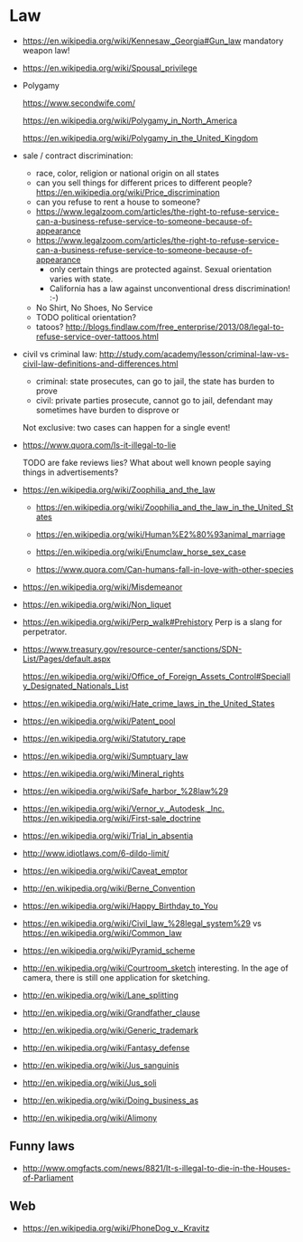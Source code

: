 # Law

-   <https://en.wikipedia.org/wiki/Kennesaw,_Georgia#Gun_law> mandatory weapon law!

-   <https://en.wikipedia.org/wiki/Spousal_privilege>

-   Polygamy

    <https://www.secondwife.com/>

    <https://en.wikipedia.org/wiki/Polygamy_in_North_America>

    <https://en.wikipedia.org/wiki/Polygamy_in_the_United_Kingdom>

-   sale / contract discrimination:

    -   race, color, religion or national origin on all states
    -   can you sell things for different prices to different people? <https://en.wikipedia.org/wiki/Price_discrimination>
    -   can you refuse to rent a house to someone?
    -   <https://www.legalzoom.com/articles/the-right-to-refuse-service-can-a-business-refuse-service-to-someone-because-of-appearance>
    -   <https://www.legalzoom.com/articles/the-right-to-refuse-service-can-a-business-refuse-service-to-someone-because-of-appearance>
        - only certain things are protected against. Sexual orientation varies with state.
        - California has a law against unconventional dress discrimination! :-)
    -   No Shirt, No Shoes, No Service
    -   TODO political orientation?
    -   tatoos? <http://blogs.findlaw.com/free_enterprise/2013/08/legal-to-refuse-service-over-tattoos.html>

-   civil vs criminal law: <http://study.com/academy/lesson/criminal-law-vs-civil-law-definitions-and-differences.html>

    - criminal: state prosecutes, can go to jail, the state has burden to prove
    - civil: private parties prosecute, cannot go to jail, defendant may sometimes have burden to disprove or 

    Not exclusive: two cases can happen for a single event!

-   <https://www.quora.com/Is-it-illegal-to-lie>

    TODO are fake reviews lies? What about well known people saying things in advertisements?

-   <https://en.wikipedia.org/wiki/Zoophilia_and_the_law>

    - <https://en.wikipedia.org/wiki/Zoophilia_and_the_law_in_the_United_States>

    - <https://en.wikipedia.org/wiki/Human%E2%80%93animal_marriage>

    - <https://en.wikipedia.org/wiki/Enumclaw_horse_sex_case>

    - <https://www.quora.com/Can-humans-fall-in-love-with-other-species>

-   <https://en.wikipedia.org/wiki/Misdemeanor>

-   <https://en.wikipedia.org/wiki/Non_liquet>

-   <https://en.wikipedia.org/wiki/Perp_walk#Prehistory> Perp is a slang for perpetrator.

-   <https://www.treasury.gov/resource-center/sanctions/SDN-List/Pages/default.aspx>

    <https://en.wikipedia.org/wiki/Office_of_Foreign_Assets_Control#Specially_Designated_Nationals_List>

-   <https://en.wikipedia.org/wiki/Hate_crime_laws_in_the_United_States>

-   <https://en.wikipedia.org/wiki/Patent_pool>

-   <https://en.wikipedia.org/wiki/Statutory_rape>

-   <https://en.wikipedia.org/wiki/Sumptuary_law>

-   <https://en.wikipedia.org/wiki/Mineral_rights>

-   <https://en.wikipedia.org/wiki/Safe_harbor_%28law%29>

-   <https://en.wikipedia.org/wiki/Vernor_v._Autodesk,_Inc.> <https://en.wikipedia.org/wiki/First-sale_doctrine>

-   <https://en.wikipedia.org/wiki/Trial_in_absentia>

-   <http://www.idiotlaws.com/6-dildo-limit/>

-   <https://en.wikipedia.org/wiki/Caveat_emptor>

-   <http://en.wikipedia.org/wiki/Berne_Convention>

-   <https://en.wikipedia.org/wiki/Happy_Birthday_to_You>

-   <https://en.wikipedia.org/wiki/Civil_law_%28legal_system%29> vs <https://en.wikipedia.org/wiki/Common_law>

-   <https://en.wikipedia.org/wiki/Pyramid_scheme>

-   <http://en.wikipedia.org/wiki/Courtroom_sketch> interesting. In the age of camera, there is still one application for sketching.

-   <http://en.wikipedia.org/wiki/Lane_splitting>

-   <http://en.wikipedia.org/wiki/Grandfather_clause>

-   <http://en.wikipedia.org/wiki/Generic_trademark>

-   <http://en.wikipedia.org/wiki/Fantasy_defense>

-   <http://en.wikipedia.org/wiki/Jus_sanguinis>

-   <http://en.wikipedia.org/wiki/Jus_soli>

-   <http://en.wikipedia.org/wiki/Doing_business_as>

-   <http://en.wikipedia.org/wiki/Alimony>

## Funny laws

-   <http://www.omgfacts.com/news/8821/It-s-illegal-to-die-in-the-Houses-of-Parliament>

## Web

-   <https://en.wikipedia.org/wiki/PhoneDog_v._Kravitz>
